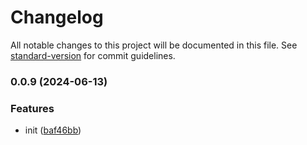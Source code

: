 # Changelog

All notable changes to this project will be documented in this file. See [standard-version](https://github.com/conventional-changelog/standard-version) for commit guidelines.

### 0.0.9 (2024-06-13)


### Features

* init ([baf46bb](https://github.com/TrainingITCourses/stk-domain/commit/baf46bbc9b49e3fed6f61c913f94cbc15751bac8))
